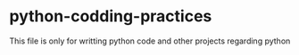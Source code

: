 # python-codding-practices

This file is only for writting python code and other projects regarding python
